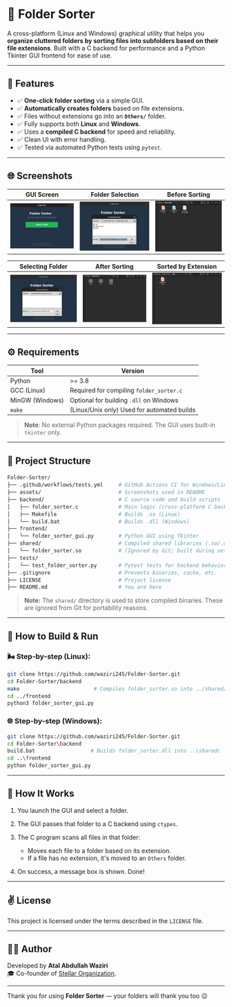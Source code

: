 # 📁 Folder Sorter

A cross-platform (Linux and Windows) graphical utility that helps you **organize cluttered folders by sorting files into subfolders based on their file extensions**. Built with a C backend for performance and a Python Tkinter GUI frontend for ease of use.

---

## 🌟 Features

* ✅ **One-click folder sorting** via a simple GUI.
* ✅ **Automatically creates folders** based on file extensions.
* ✅ Files without extensions go into an **`Others/`** folder.
* ✅ Fully supports both **Linux** and **Windows**.
* ✅ Uses a **compiled C backend** for speed and reliability.
* ✅ Clean UI with error handling.
* ✅ Tested via automated Python tests using `pytest`.

---

## 🌐 Screenshots

| GUI Screen                             | Folder Selection                              | Before Sorting                                |
| -------------------------------------- | --------------------------------------------- | --------------------------------------------- |
| ![Main Screen](assets/main_screen.png) | ![Folder Selection](assets/select_folder.png) | ![Unsorted Folder](assets/example_folder.png) |

| Selecting Folder                                       | After Sorting                                       | Sorted by Extension                        |
| ------------------------------------------------------ | --------------------------------------------------- | ------------------------------------------ |
| ![Selected Folder](assets/selected_example_folder.png) | ![Sorted Result](assets/modified_sorted_folder.png) | ![ODP Folder](assets/sorted_extension.png) |

---

## ⚙️ Requirements

| Tool            | Version                                     |
| --------------- | ------------------------------------------- |
| Python          | >= 3.8                                      |
| GCC (Linux)     | Required for compiling `folder_sorter.c`    |
| MinGW (Windows) | Optional for building `.dll` on Windows     |
| `make`          | (Linux/Unix only) Used for automated builds |

> **Note**: No external Python packages required. The GUI uses built-in `tkinter` only.

---

## 📄 Project Structure

```bash
Folder-Sorter/
├── .github/workflows/tests.yml     # GitHub Actions CI for Windows/Linux
├── assets/                         # Screenshots used in README
├── backend/                        # C source code and build scripts
│   ├── folder_sorter.c             # Main logic (cross-platform C backend)
│   ├── Makefile                    # Builds .so (Linux)
│   └── build.bat                   # Builds .dll (Windows)
├── frontend/
│   └── folder_sorter_gui.py        # Python GUI using Tkinter
├── shared/                         # Compiled shared libraries (.so/.dll)
│   └── folder_sorter.so            # (Ignored by Git; built during setup)
├── tests/
│   └── test_folder_sorter.py       # Pytest tests for backend behavior
├── .gitignore                      # Prevents binaries, cache, etc.
├── LICENSE                         # Project license
├── README.md                       # You are here
```

> **Note:** The `shared/` directory is used to store compiled binaries. These are ignored from Git for portability reasons.

---

## 💪 How to Build & Run

### 🌬️ Step-by-step (Linux):

```bash
git clone https://github.com/waziri245/Folder-Sorter.git
cd Folder-Sorter/backend
make                        # Compiles folder_sorter.so into ../shared/
cd ../frontend
python3 folder_sorter_gui.py
```

### 🌐 Step-by-step (Windows):

```bash
git clone https://github.com/waziri245/Folder-Sorter.git
cd Folder-Sorter\backend
build.bat                  # Builds folder_sorter.dll into ..\shared\
cd ..\frontend
python folder_sorter_gui.py
```

---

## 📁 How It Works

1. You launch the GUI and select a folder.
2. The GUI passes that folder to a C backend using `ctypes`.
3. The C program scans all files in that folder:

   * Moves each file to a folder based on its extension.
   * If a file has no extension, it's moved to an `Others` folder.
4. On success, a message box is shown. Done!

---

## ✌️ License

This project is licensed under the terms described in the `LICENSE` file.

---

## 🧑‍💻 Author

Developed by  **Atal Abdullah Waziri**  
🎓 Co-founder of [Stellar Organization](https://stellarorganization.mystrikingly.com/).

---

Thank you for using **Folder Sorter** — your folders will thank you too 😉
